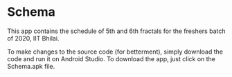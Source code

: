 # Schema
This app contains the schedule of 5th and 6th fractals for the freshers batch of 2020, IIT Bhilai.

To make changes to the source code (for betterment), simply download the code and run it on Android Studio.
To download the app, just click on the Schema.apk file.
